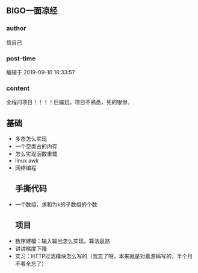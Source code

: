 ## BIGO一面凉经
### author 
信自己
### post-time 

编辑于  2019-09-10 18:33:57
### content 
<div class="post-topic-des nc-post-content">
 <p>
  全程问项目！！！！巨尴尬，项目不熟悉，死的很惨。
 </p>
 <h2>
  基础
 </h2>
 <ul>
  <li>
   多态怎么实现
  </li>
  <li>
   一个空类占的内存
  </li>
  <li>
   怎么实现函数重载
  </li>
  <li>
   linux awk
  </li>
  <li>
   网络编程
   <h2>
    手撕代码
   </h2>
  </li>
  <li>
   一个数组，求和为k的子数组的个数
   <h2>
    项目
   </h2>
  </li>
  <li>
   数序建模：输入输出怎么实现，算法思路
  </li>
  <li>
   讲讲梯度下降
  </li>
  <li>
   实习：HTTP过滤模块怎么写的（我忘了呀，本来就是对着源码写的，半个月不看全忘了）
  </li>
 </ul>
</div>
